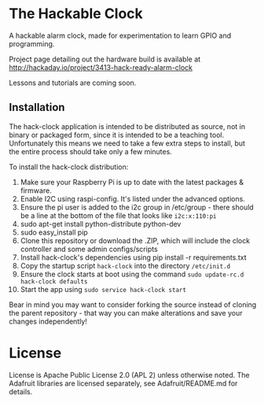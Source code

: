 The Hackable Clock
==================

A hackable alarm clock, made for experimentation to learn GPIO and programming.

Project page detailing out the hardware build is available at http://hackaday.io/project/3413-hack-ready-alarm-clock

Lessons and tutorials are coming soon.

Installation
------------

The hack-clock application is intended to be distributed as source, not in binary or packaged form, since
it is intended to be a teaching tool. Unfortunately this means we need to take a few extra steps to
install, but the entire process should take only a few minutes.

To install the hack-clock distribution:

1. Make sure your Raspberry Pi is up to date with the latest packages & firmware.
2. Enable I2C using raspi-config. It's listed under the advanced options.
3. Ensure the pi user is added to the i2c group in /etc/group - there should be a line at the bottom of the file that looks like `i2c:x:110:pi`
4. sudo apt-get install python-distribute python-dev
5. sudo easy_install pip
6. Clone this repository or download the .ZIP, which will include the clock controller and some admin configs/scripts
7. Install hack-clock's dependencies using pip install -r requirements.txt
8. Copy the startup script `hack-clock` into the directory `/etc/init.d`
9. Ensure the clock starts at boot using the command `sudo update-rc.d hack-clock defaults`
10. Start the app using `sudo service hack-clock start`

Bear in mind you may want to consider forking the source instead of cloning the parent repository -
that way you can make alterations and save your changes independently!

License
=======

License is Apache Public License 2.0 (APL 2) unless otherwise noted. The Adafruit
libraries are licensed separately, see Adafruit/README.md for details.
